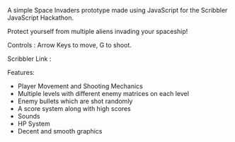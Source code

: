 A simple Space Invaders prototype made using JavaScript for the Scribbler JavaScript Hackathon.

Protect yourself from multiple aliens invading your spaceship!

Controls : Arrow Keys to move, G to shoot.

Scribbler Link : 

Features:
- Player Movement and Shooting Mechanics
- Multiple levels with different enemy matrices on each level
- Enemy bullets which are shot randomly
- A score system along with high scores
- Sounds
- HP System
- Decent and smooth graphics
